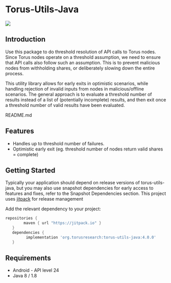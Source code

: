# Torus-Utils-Java

[![](https://jitpack.io/v/org.torusresearch/torus-utils-java.svg)](https://jitpack.io/#org.torusresearch/torus-utils-java)

## Introduction

Use this package to do threshold resolution of API calls to Torus nodes. 
Since Torus nodes operate on a threshold assumption, we need to ensure that API calls also follow such an assumption.
This is to prevent malicious nodes from withholding shares, or deliberately slowing down the entire process.

This utility library allows for early exits in optimistic scenarios, while handling rejection of invalid inputs from nodes in malicious/offline scenarios.
The general approach is to evaluate a threshold number of results instead of a list of (potentially incomplete) results, and then exit once a threshold number of valid results have been evaluated.

README.md
## Features
- Handles up to threshold number of failures.
- Optimistic early exit (eg. threshold number of nodes return valid shares = complete)

## Getting Started

Typically your application should depend on release versions of torus-utils-java, but you may also use snapshot dependencies for early access to features and fixes, refer to the Snapshot Dependencies section.
This project uses [jitpack](https://jitpack.io/docs/) for release management

Add the relevant dependency to your project:

```groovy
repositories {
        maven { url "https://jitpack.io" }
   }
   dependencies {
         implementation 'org.torusresearch:torus-utils-java:4.0.0'
   }
```

## Requirements

- Android - API level 24
- Java 8 / 1.8